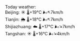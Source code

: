 Today weather:  
Beijing: ☀️   🌡️+19°C 🌬️↖7km/h  
Tianjin: 🌦   🌡️+18°C 🌬️↖7km/h  
Shijiazhuang: ☁️   🌡️+17°C 🌬️↘7km/h  
Tangshan: ☀️   🌡️+16°C 🌬️↘4km/h  
